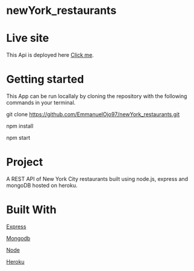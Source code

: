 # newYork_restaurants

# Live site
This Api is deployed here [Click me](https://nycrestaurantsnodeapi.herokuapp.com/api-docs/#/).

# Getting started
This App can be run locallaly by cloning the repository with the following commands in your terminal.

 git clone https://github.com/EmmanuelOjo97/newYork_restaurants.git
 
 npm install
 
 npm start
 
 # Project
A REST API of New York City restaurants built using node.js, express and mongoDB hosted on heroku.
 
 # Built With 
 [Express](https://expressjs.com/) 
 
 [Mongodb](https://www.mongodb.com/)
 
 [Node](https://nodejs.org/en/)
 
 [Heroku](https://www.heroku.com/)

